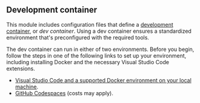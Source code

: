 ## Development container

This module includes configuration files that define a [development container](https://containers.dev), or *dev container*. Using a dev container ensures a standardized environment that's preconfigured with the required tools.

The dev container can run in either of two environments. Before you begin, follow the steps in one of the following links to set up your environment, including installing Docker and the necessary Visual Studio Code extensions.

- [Visual Studio Code and a supported Docker environment on your local machine](/training/modules/use-docker-container-dev-env-vs-code).
- [GitHub Codespaces](https://github.com/features/codespaces) (costs may apply).

